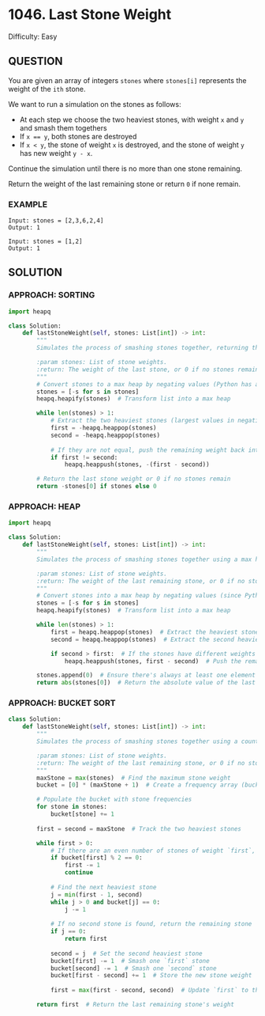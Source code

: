 # 1046. Last Stone Weight
Difficulty: Easy

## QUESTION

You are given an array of integers `stones` where `stones[i]` represents the weight of the `ith` stone.

We want to run a simulation on the stones as follows:

- At each step we choose the two heaviest stones, with weight `x` and `y` and smash them togethers
- If `x == y`, both stones are destroyed
- If `x < y`, the stone of weight `x` is destroyed, and the stone of weight `y` has new weight `y - x`.

Continue the simulation until there is no more than one stone remaining.

Return the weight of the last remaining stone or return `0` if none remain.

### EXAMPLE

```
Input: stones = [2,3,6,2,4]
Output: 1
```

```
Input: stones = [1,2]
Output: 1
```

## SOLUTION


### APPROACH: SORTING

```python
import heapq

class Solution:
    def lastStoneWeight(self, stones: List[int]) -> int:
        """
        Simulates the process of smashing stones together, returning the weight of the last remaining stone.

        :param stones: List of stone weights.
        :return: The weight of the last stone, or 0 if no stones remain.
        """
        # Convert stones to a max heap by negating values (Python has a min heap by default)
        stones = [-s for s in stones]
        heapq.heapify(stones)  # Transform list into a max heap

        while len(stones) > 1:
            # Extract the two heaviest stones (largest values in negative form)
            first = -heapq.heappop(stones)
            second = -heapq.heappop(stones)
            
            # If they are not equal, push the remaining weight back into the heap
            if first != second:
                heapq.heappush(stones, -(first - second))

        # Return the last stone weight or 0 if no stones remain
        return -stones[0] if stones else 0
```

### APPROACH: HEAP

```python
import heapq

class Solution:
    def lastStoneWeight(self, stones: List[int]) -> int:
        """
        Simulates the process of smashing stones together using a max heap.

        :param stones: List of stone weights.
        :return: The weight of the last remaining stone, or 0 if no stones remain.
        """
        # Convert stones into a max heap by negating values (since Python's heapq is a min-heap)
        stones = [-s for s in stones]
        heapq.heapify(stones)  # Transform list into a max heap

        while len(stones) > 1:
            first = heapq.heappop(stones)  # Extract the heaviest stone
            second = heapq.heappop(stones)  # Extract the second heaviest stone

            if second > first:  # If the stones have different weights
                heapq.heappush(stones, first - second)  # Push the remaining weight back into the heap

        stones.append(0)  # Ensure there's always at least one element to return
        return abs(stones[0])  # Return the absolute value of the last remaining stone
```

### APPROACH: BUCKET SORT

```python
class Solution:
    def lastStoneWeight(self, stones: List[int]) -> int:
        """
        Simulates the process of smashing stones together using a counting sort (bucket approach).

        :param stones: List of stone weights.
        :return: The weight of the last remaining stone, or 0 if no stones remain.
        """
        maxStone = max(stones)  # Find the maximum stone weight
        bucket = [0] * (maxStone + 1)  # Create a frequency array (bucket)

        # Populate the bucket with stone frequencies
        for stone in stones:
            bucket[stone] += 1
        
        first = second = maxStone  # Track the two heaviest stones

        while first > 0:
            # If there are an even number of stones of weight `first`, skip them
            if bucket[first] % 2 == 0:
                first -= 1
                continue
            
            # Find the next heaviest stone
            j = min(first - 1, second)
            while j > 0 and bucket[j] == 0:
                j -= 1
            
            # If no second stone is found, return the remaining stone
            if j == 0:
                return first
            
            second = j  # Set the second heaviest stone
            bucket[first] -= 1  # Smash one `first` stone
            bucket[second] -= 1  # Smash one `second` stone
            bucket[first - second] += 1  # Store the new stone weight
            
            first = max(first - second, second)  # Update `first` to the heaviest remaining stone

        return first  # Return the last remaining stone's weight
```
